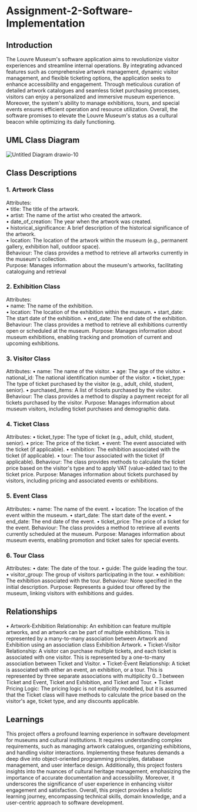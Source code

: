 # Assignment-2-Software-Implementation
## Introduction
The Louvre Museum's software application aims to revolutionize visitor experiences and streamline internal operations. By integrating advanced features such as comprehensive artwork management, dynamic visitor management, and flexible ticketing options, the application seeks to enhance accessibility and engagement. Through meticulous curation of detailed artwork catalogues and seamless ticket purchasing processes, visitors can enjoy a personalized and immersive museum experience. Moreover, the system's ability to manage exhibitions, tours, and special events ensures efficient operation and resource utilization. Overall, the software promises to elevate the Louvre Museum's status as a cultural beacon while optimizing its daily functioning.

## UML Class Diagram
![Untitled Diagram drawio-10](https://github.com/manaralrr/Assignment-2-Software-Implementation/assets/160352954/2b96bc02-c38a-485c-8777-2bef65b8208a)
## Class Descriptions
### 1.	Artwork Class
Attributes: <br>
•	title: The title of the artwork.<br>
•	artist: The name of the artist who created the artwork.<br>
•	date_of_creation: The year when the artwork was created.<br>
•	historical_significance: A brief description of the historical significance of the artwork.<br>
•	location: The location of the artwork within the museum (e.g., permanent gallery, exhibition hall, outdoor space).<br>
Behaviour: The class provides a method to retrieve all artworks currently in the museum's collection.<br>
Purpose: Manages information about the museum's artworks, facilitating cataloguing and retrieval

### 2.	Exhibition Class
Attributes: <br>
•	name: The name of the exhibition.<br>
•	location: The location of the exhibition within the museum.
•	start_date: The start date of the exhibition.
•	end_date: The end date of the exhibition.
Behaviour: The class provides a method to retrieve all exhibitions currently open or scheduled at the museum.
Purpose: Manages information about museum exhibitions, enabling tracking and promotion of current and upcoming exhibitions.

### 3.	Visitor Class
Attributes: 
•	name: The name of the visitor.
•	age: The age of the visitor.
•	national_id: The national identification number of the visitor.
•	ticket_type: The type of ticket purchased by the visitor (e.g., adult, child, student, senior).
•	purchased_items: A list of tickets purchased by the visitor.
Behaviour: The class provides a method to display a payment receipt for all tickets purchased by the visitor.
Purpose: Manages information about museum visitors, including ticket purchases and demographic data.

### 4.	Ticket Class
Attributes: 
•	ticket_type: The type of ticket (e.g., adult, child, student, senior).
•	price: The price of the ticket.
•	event: The event associated with the ticket (if applicable).
•	exhibition: The exhibition associated with the ticket (if applicable).
•	tour: The tour associated with the ticket (if applicable).
Behaviour: The class provides methods to calculate the ticket price based on the visitor's type and to apply VAT (value-added tax) to the ticket price.
Purpose: Manages information about tickets purchased by visitors, including pricing and associated events or exhibitions.

### 5.	Event Class
Attributes: 
•	name: The name of the event.
•	location: The location of the event within the museum.
•	start_date: The start date of the event.
•	end_date: The end date of the event.
•	ticket_price: The price of a ticket for the event.
Behaviour: The class provides a method to retrieve all events currently scheduled at the museum.
Purpose: Manages information about museum events, enabling promotion and ticket sales for special events.

### 6.	Tour Class
Attributes: 
•	date: The date of the tour.
•	guide: The guide leading the tour.
•	visitor_group: The group of visitors participating in the tour.
•	exhibition: The exhibition associated with the tour.
Behaviour: None specified in the initial description.
Purpose: Represents a guided tour offered by the museum, linking visitors with exhibitions and guides.

## Relationships
•	Artwork-Exhibition Relationship: An exhibition can feature multiple artworks, and an artwork can be part of multiple exhibitions. This is represented by a many-to-many association between Artwork and Exhibition using an association class Exhibition Artwork.
•	Ticket-Visitor Relationship: A visitor can purchase multiple tickets, and each ticket is associated with one visitor. This is represented by a one-to-many association between Ticket and Visitor.
•	Ticket-Event Relationship: A ticket is associated with either an event, an exhibition, or a tour. This is represented by three separate associations with multiplicity 0...1 between Ticket and Event, Ticket and Exhibition, and Ticket and Tour.
•	Ticket Pricing Logic: The pricing logic is not explicitly modelled, but it is assumed that the Ticket class will have methods to calculate the price based on the visitor's age, ticket type, and any discounts applicable.

## Learnings
This project offers a profound learning experience in software development for museums and cultural institutions. It requires understanding complex requirements, such as managing artwork catalogues, organizing exhibitions, and handling visitor interactions. Implementing these features demands a deep dive into object-oriented programming principles, database management, and user interface design. Additionally, this project fosters insights into the nuances of cultural heritage management, emphasizing the importance of accurate documentation and accessibility. Moreover, it underscores the significance of user experience in enhancing visitor engagement and satisfaction. Overall, this project provides a holistic learning journey, encompassing technical skills, domain knowledge, and a user-centric approach to software development.

